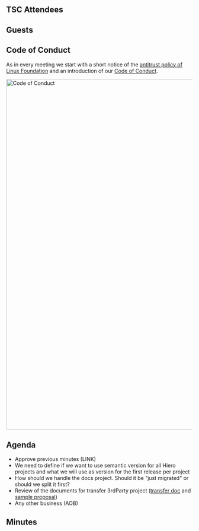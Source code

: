 ## TSC Attendees

## Guests

## Code of Conduct

As in every meeting we start with a short notice of the [antitrust policy of Linux Foundation](https://www.linuxfoundation.org/legal/antitrust-policy)
and an introduction of our [Code of Conduct](https://www.lfdecentralizedtrust.org/code-of-conduct).

<img width="945" alt="Code of Conduct" src="https://github.com/user-attachments/assets/3a187bc9-65ae-461e-bb46-7ce0db8e32cf">

## Agenda

- Approve previous minutes (LINK)
- We need to define if we want to use semantic version for all Hiero projects and what we will use as version for the first release per project
- How should we handle the docs project. Should it be "just migrated" or should we split it first?
- Review of the documents for transfer 3rdParty project ([transfer doc](https://github.com/hiero-ledger/hiero/blob/main/howto-transfer.md) and [sample proposal](https://github.com/hiero-ledger/tsc/issues/67))
- Any other business (AOB)

## Minutes
